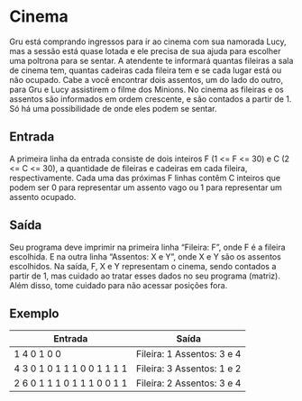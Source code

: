 # Cinema

Gru está comprando ingressos para ir ao cinema com sua namorada Lucy, mas a sessão está quase lotada e ele precisa de sua ajuda para escolher uma poltrona para se sentar. A atendente te informará quantas fileiras a sala de cinema tem, quantas cadeiras cada fileira tem e se cada lugar está ou não ocupado. Cabe a você encontrar dois assentos, um do lado do outro, para Gru e Lucy assistirem o filme dos Minions. No cinema as fileiras e os assentos são informados em ordem crescente, e são contados a partir de 1. Só há uma possibilidade de onde eles podem se sentar.

## Entrada

A primeira linha da entrada consiste de dois inteiros F (1 <= F <= 30) e C (2 <= C <= 30), a quantidade de fileiras e cadeiras em cada fileira, respectivamente. Cada uma das próximas F linhas contêm C inteiros que podem ser 0 para representar um assento vago ou 1 para representar um assento ocupado.

## Saída

Seu programa deve imprimir na primeira linha “Fileira: F”, onde F é a fileira escolhida. E na outra linha “Assentos: X e Y”, onde X e Y são os assentos escolhidos. Na saída, F, X e Y representam o cinema, sendo contados a partir de 1, mas cuidado ao tratar esses dados no seu programa (matriz). Além disso, tome cuidado para não acessar posições fora.

## Exemplo

| Entrada                     | Saída                      |
| --------------------------- | -------------------------- |
| 1 4 0 1 0 0                 | Fileira: 1 Assentos: 3 e 4 |
| 4 3 0 1 0 1 1 1 0 0 1 1 1 1 | Fileira: 3 Assentos: 1 e 2 |
| 2 6 0 1 1 1 0 1 1 1 0 0 1 1 | Fileira: 2 Assentos: 3 e 4 |
